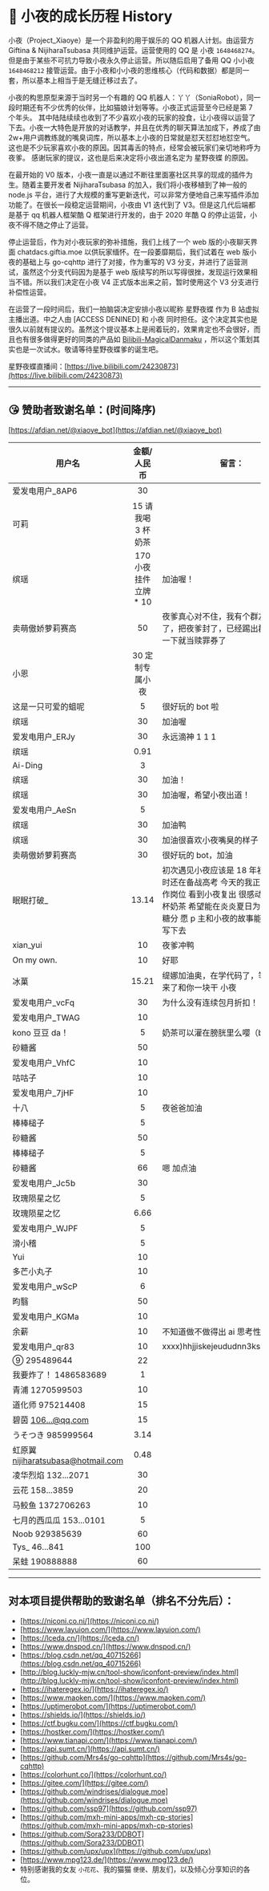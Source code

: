 # 💝 小夜的成长历程 History

小夜（Project_Xiaoye）是一个非盈利的用于娱乐的 QQ 机器人计划。由运营方 Giftina & NijiharaTsubasa 共同维护运营。运营使用的 QQ 是 小夜 `1648468274`。但是由于某些不可抗力导致小夜永久停止运营。所以随后启用了备用 QQ 小小夜 `1648468212` 接管运营。由于小夜和小小夜的思维核心（代码和数据）都是同一套，所以基本上相当于是无缝迁移过去了。

小夜的构思原型来源于当时另一个有趣的 QQ 机器人：丫丫（SoniaRobot），同一段时期还有不少优秀的伙伴，比如猫娘计划等等。小夜正式运营至今已经是第 7 个年头。 其中陆陆续续也收到了不少喜欢小夜的玩家的投食，让小夜得以运营了下去。小夜一大特色是开放的对话教学，并且在优秀的聊天算法加成下，养成了由 2w+用户调教练就的嘴臭词库，所以基本上小夜的日常就是怼天怼怼地怼空气。这也是不少玩家喜欢小夜的原因。因其毒舌的特点，经常会被玩家们亲切地称呼为夜爹。 感谢玩家的提议，这也是后来决定将小夜出道名定为 星野夜蝶 的原因。

在最开始的 V0 版本，小夜一直是以通过不断往里面塞社区共享的现成的插件为生。随着主要开发者 NijiharaTsubasa 的加入，我们将小夜移植到了神一般的 node.js 平台，进行了大规模的重写更新迭代，可以非常方便地自己来写插件添加功能了。在很长一段稳定运营期间，小夜由 V1 迭代到了 V3。但是这几代后端都是基于 qq 机器人框架酷 Q 框架进行开发的，由于 2020 年酷 Q 的停止运营，小夜不得不随之停止了运营。

停止运营后，作为对小夜玩家的弥补措施，我们上线了一个 web 版的小夜聊天界面 chatdacs.giftia.moe 以供玩家缅怀。在一段萎靡期后，我们试着在 web 版小夜的基础上与 go-cqhttp 进行了对接，作为重写的 V3 分支，并进行了运营测试，虽然这个分支代码因为是基于 web 版续写的所以写得很挫，发现运行效果相当不错。所以我们决定在小夜 V4 正式版本出来之前，暂时使用这个 V3 分支进行补偿性运营。

在运营了一段时间后，我们一拍脑袋决定安排小夜以昵称 星野夜蝶 作为 B 站虚拟主播出道。中之人由 [ACCESS DENINED] 和 小夜 同时担任。这个决定其实也是很久以前就有提议的。虽然这个提议基本上是闹着玩的，效果肯定也不会很好，而且也有很多做得更好的同类的产品如 [Bilibili-MagicalDanmaku](github.com/iwxyi/Bilibili-MagicalDanmaku) ，所以这个策划其实也是一次试水。敬请等待星野夜蝶爹的诞生吧。

星野夜蝶直播间：[https://live.bilibili.com/24230873](https://live.bilibili.com/24230873)

---

## 😘 赞助者致谢名单：(时间降序)

[https://afdian.net/@xiaoye_bot](https://afdian.net/@xiaoye_bot)

| 用户名                             |      金额/人民币       | 留言：                                                                                                                                                                                |
| ---------------------------------- | :--------------------: | ------------------------------------------------------------------------------------------------------------------------------------------------------------------------------------- |
| 爱发电用户\_8AP6                   |           30           |                                                                                                                                                                                       |
| 可莉                               |   15 请我喝 3 杯奶茶   |                                                                                                                                                                                       |
| 缤瑶                               | 170 小夜挂件立牌 \* 10 | 加油喔！                                                                                                                                                                              |
| 卖萌傲娇萝莉赛高                   |           50           | 夜爹真心对不住，我有个群友手贱举报了，把夜爹封了，已经踢出群了，赞助一下就当赎罪券了                                                                                                  |
| 小恩                               |    30 定制专属小夜     |                                                                                                                                                                                       |
| 这是一只可爱的蛆呢                 |           5            | 很好玩的 bot 啦                                                                                                                                                                       |
| 缤瑶                               |           30           | 加油喔                                                                                                                                                                                |
| 爱发电用户\_ERJy                   |           30           | 永远滴神 1 1 1                                                                                                                                                                        |
| 缤瑶                               |          0.91          |                                                                                                                                                                                       |
| Ai-Ding                            |           3            |                                                                                                                                                                                       |
| 缤瑶                               |           30           | 加油！                                                                                                                                                                                |
| 缤瑶                               |           30           | 加油喔，希望小夜出道！                                                                                                                                                                |
| 爱发电用户\_AeSn                   |           5            |                                                                                                                                                                                       |
| 缤瑶                               |           30           | 加油鸭                                                                                                                                                                                |
| 缤瑶                               |           30           | 加油很喜欢小夜嘴臭的样子                                                                                                                                                              |
| 卖萌傲娇萝莉赛高                   |           30           | 很好玩的 bot，加油                                                                                                                                                                    |
| 眠眠打破\_                         |         13.14          | 初次遇见小夜应该是 18 年初的时候 那时还在备战高考 今天的我正式走上了工作岗位 看到小夜复出 很感动 请 p 主喝杯奶茶 希望能在炎炎夏日为您带来一点糖分 愿 p 主和小夜的故事能够长远书写下去 |
| xian_yui                           |           10           | 夜爹冲鸭                                                                                                                                                                              |
| On my own.                         |           10           | 好耶                                                                                                                                                                                  |
| 冰菓                               |         15.21          | 缇娜加油奥，在学代码了，等我学成归来了和你一块干 小夜                                                                                                                                 |
| 爱发电用户\_vcFq                   |           30           | 为什么没有连续包月折扣！！                                                                                                                                                            |
| 爱发电用户\_TWAG                   |           10           |
| kono 豆豆 da！                     |           5            | 奶茶可以灌在膀胱里么嘤（bushi）                                                                                                                                                       |
| 砂糖酱                             |           50           |
| 爱发电用户\_VhfC                   |           10           |
| 咕咕子                             |           10           |
| 爱发电用户\_7jHF                   |           10           |
| 十八                               |           5            | 夜爸爸加油                                                                                                                                                                            |
| 棒棒槌子                           |           5            |
| 砂糖酱                             |           50           |
| 棒棒槌子                           |           5            |
| 砂糖酱                             |           66           | 嗯 加点油                                                                                                                                                                             |
| 爱发电用户\_Jc5b                   |           30           |
| 玫瑰陨星之忆                       |           5            |
| 玫瑰陨星之忆                       |          6.66          |
| 爱发电用户\_WJPF                   |           5            |
| 滑小稽                             |           5            |
| Yui                                |           10           |
| 多芒小丸子                         |           10           |
| 爱发电用户\_wScP                   |           6            |
| 昀翳                               |           50           |
| 爱发电用户\_KGMa                   |           10           |
| 余薪                               |           10           | 不知道做不做得出 ai 思考性行为...                                                                                                                                                     |
| 爱发电用户\_qr83                   |           10           | xxxx)hhjjiskejeududnn3kssioskwnssj                                                                                                                                                    |
| ⑨ 295489644                        |           22           |                                                                                                                                                                                       |
| 我要炸了！ 1486583689              |           1            |                                                                                                                                                                                       |
| 青浦 1270599503                    |           10           |                                                                                                                                                                                       |
| 道化师 975214408                   |           15           |                                                                                                                                                                                       |
| 碧茵 106...@qq.com                 |           15           |                                                                                                                                                                                       |
| うそつき 985999564                 |          3.14          |                                                                                                                                                                                       |
| 虹原翼 nijiharatsubasa@hotmail.com |          0.48          |                                                                                                                                                                                       |
| 凌华烈焰 132...2071                |           30           |                                                                                                                                                                                       |
| 云花 158...3859                    |           20           |                                                                                                                                                                                       |
| 马鲛鱼 1372706263                  |           10           |                                                                                                                                                                                       |
| 七月的西瓜瓜 153...0101            |           5            |                                                                                                                                                                                       |
| Noob 929385639                     |           60           |                                                                                                                                                                                       |
| Tys\_ 46...841                     |          100           |                                                                                                                                                                                       |
| 呆蛙 190888888                     |           60           |                                                                                                                                                                                       |

---
## 对本项目提供帮助的致谢名单（排名不分先后）：

- [https://niconi.co.ni/](https://niconi.co.ni/)
- [https://www.layuion.com/](https://www.layuion.com/)
- [https://lceda.cn/](https://lceda.cn/)
- [https://www.dnspod.cn/](https://www.dnspod.cn/)
- [https://blog.csdn.net/qq_40715266](https://blog.csdn.net/qq_40715266)
- [http://blog.luckly-mjw.cn/tool-show/iconfont-preview/index.html](http://blog.luckly-mjw.cn/tool-show/iconfont-preview/index.html)
- [https://ihateregex.io/](https://ihateregex.io/)
- [https://www.maoken.com/](https://www.maoken.com/)
- [https://uptimerobot.com/](https://uptimerobot.com/)
- [https://shields.io/](https://shields.io/)
- [https://ctf.bugku.com/](https://ctf.bugku.com/)
- [https://hostker.com/](https://hostker.com/)
- [https://www.tianapi.com/](https://www.tianapi.com/)
- [https://api.sumt.cn/](https://api.sumt.cn/)
- [https://github.com/Mrs4s/go-cqhttp](https://github.com/Mrs4s/go-cqhttp)
- [https://colorhunt.co/](https://colorhunt.co/)
- [https://gitee.com/](https://gitee.com/)
- [https://github.com/windrises/dialogue.moe](https://github.com/windrises/dialogue.moe)
- [https://github.com/ssp97](https://github.com/ssp97)
- [https://github.com/mxh-mini-apps/mxh-cp-stories](https://github.com/mxh-mini-apps/mxh-cp-stories)
- [https://github.com/Sora233/DDBOT](https://github.com/Sora233/DDBOT)
- [https://github.com/upx/upx](https://github.com/upx/upx)
- [https://www.mpg123.de/](https://www.mpg123.de/)
- 特别感谢我的女友 `小花花`、我的猫猫 `便便`、朋友们，以及倾心分享知识的各位。
